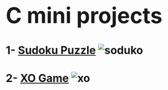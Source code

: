 # **<h1> C mini projects </h1>** 

# 1- **[Sudoku Puzzle](https://github.com/Ahmed-El-dreny/C_mini_projects/tree/main/Soduko_Puzzle)** ![soduko](https://github.com/Ahmed-El-dreny/C_mini_projects/assets/116972977/7b17bceb-aa66-4dda-a6e6-f8111db92fbe)

# 2- **[XO Game](https://github.com/Ahmed-El-dreny/C_mini_projects/tree/main/XO_Game)** ![xo](https://github.com/Ahmed-El-dreny/C_mini_projects/assets/116972977/840f37ef-9a59-4c44-b26e-f6c515376224)
